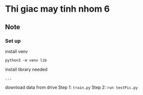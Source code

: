 # Thi giac may tinh nhom 6

## Note 
### Set up
install venv
```
python3 -m venv lib
```
install library needed
```
...
```

download data from drive
Step 1: `train.py`
Step 2: `run testPic.py`











